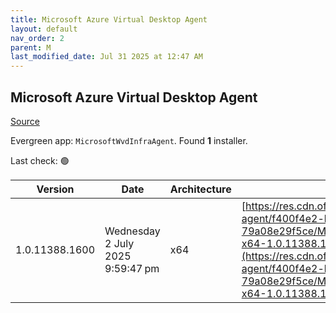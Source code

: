 ```yaml
---
title: Microsoft Azure Virtual Desktop Agent
layout: default
nav_order: 2
parent: M
last_modified_date: Jul 31 2025 at 12:47 AM
---
```


## Microsoft Azure Virtual Desktop Agent

[Source](https://learn.microsoft.com/en-us/azure/virtual-desktop/add-session-hosts-host-pool?tabs=portal%2Cgui#register-session-hosts-to-a-host-pool)

Evergreen app: `MicrosoftWvdInfraAgent`. Found **1** installer.

Last check: 🟢

| Version        | Date                             | Architecture | URI                                                                                                                                                                                                                                                                                                        |
| -------------- | -------------------------------- | ------------ | ---------------------------------------------------------------------------------------------------------------------------------------------------------------------------------------------------------------------------------------------------------------------------------------------------------- |
| 1.0.11388.1600 | Wednesday 2 July 2025 9:59:47 pm | x64          | [https://res.cdn.office.net/s01-remote-desktop-agent/f400f4e2-ba57-478a-9bdb-79a08e29f5ce/Microsoft.RDInfra.RDAgent.Installer-x64-1.0.11388.1600.msi](https://res.cdn.office.net/s01-remote-desktop-agent/f400f4e2-ba57-478a-9bdb-79a08e29f5ce/Microsoft.RDInfra.RDAgent.Installer-x64-1.0.11388.1600.msi) |
